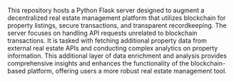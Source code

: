 This repository hosts a Python Flask server designed to augment a decentralized real estate management platform that utilizes blockchain for property listings, secure transactions, and transparent recordkeeping. The server focuses on handling API requests unrelated to blockchain transactions. It is tasked with fetching additional property data from external real estate APIs and conducting complex analytics on property information. This additional layer of data enrichment and analysis provides comprehensive insights and enhances the functionality of the blockchain-based platform, offering users a more robust real estate management tool.